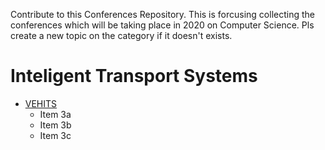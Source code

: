 Contribute to this Conferences Repository. This is forcusing collecting the conferences which will be taking place in 2020 on Computer Science. 
Pls create a new topic on the category if it doesn't exists. 
# Inteligent Transport Systems

* [VEHITS](http://www.vehits.org/) 
    * Item 3a
    * Item 3b
    * Item 3c

